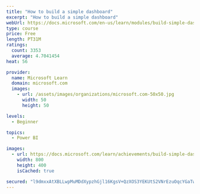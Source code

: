 ```yaml
---
title: "How to build a simple dashboard"
excerpt: "How to build a simple dashboard"
webUrl: https://docs.microsoft.com/en-us/learn/modules/build-simple-dashboard/
type: course
price: Free
length: PT31M
ratings:
  count: 3353
  average: 4.7041454
heat: 56

provider:
  name: Microsoft Learn
  domain: microsoft.com
  images:
    - url: /assets/images/organizations/microsoft.com-50x50.jpg
      width: 50
      height: 50

levels:
  - Beginner

topics:
  - Power BI

images:
  - url: https://docs.microsoft.com/learn/achievements/build-simple-dashboard-social.png
    width: 800
    height: 400
    isCached: true

secured: "l9dmxxAtXBLLwpMuMDdXypzhGjl16KgsV+QzXOS3YEKUtS2VNrEzuOqcYGaTwMDHHA/IzeGGgg+h3CDwkZ/5/hFWMc6NV57tfU1cK8LUoj9FXq7TRH5jPOMAdz+X9bTx70g0JTcX9UjhZWtK9gvkMbl53DO3Nu3a4aaqumIcoNqS829bNq4yWKkHzDdz5uP3ralIbCr0dpe6gwjb0ySxnTElfrbSLvKwdMjG/imX9mhRjwRlGxyBJfXT3qXZqQOntOxhdwmhhsYaLWsrpUK097qjejTSQ+jOyerH+0/fFlq9JXUOg4rlc8kxfwWFPb86ufw7VCxFC24Tr+TRib6a38Ax3cLwbMnwaKgRs2KgGQyNqtDlJ4Fq1DQVz8ZO4OUOEKGqttwH2oTRbjvwJMrZ8BnBGHsZvls4w69iMO5qkH4=;QgTHDO2fZpR0CGmIRYyM9Q=="
---
```



